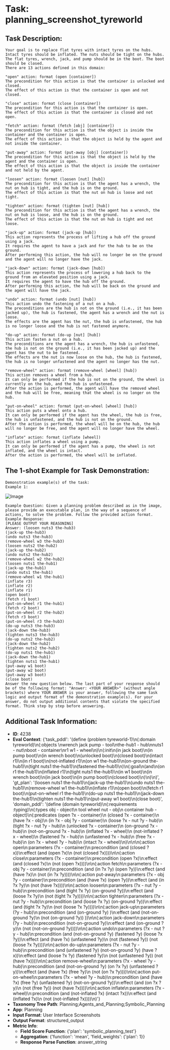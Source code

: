 # Task: planning_screenshot_tyreworld

## Task Description:

```
Your goal is to replace flat tyres with intact tyres on the hubs. Intact tyres should be inflated. The nuts should be tight on the hubs. The flat tyres, wrench, jack, and pump should be in the boot. The boot should be closed.
There are 13 actions defined in this domain:

"open" action: format (open [container])
The precondition for this action is that the container is unlocked and closed.
The effect of this action is that the container is open and not closed.

"close" action: format (close [container])
The precondition for this action is that the container is open.
The effect of this action is that the container is closed and not open.

"fetch" action: format (fetch [obj] [container])
The precondition for this action is that the object is inside the container and the container is open.
The effect of this action is that the object is held by the agent and not inside the container.

"put-away" action: format (put-away [obj] [container])
The precondition for this action is that the object is held by the agent and the container is open.
The effect of this action is that the object is inside the container and not held by the agent.

"loosen" action: format (loosen [nut] [hub])
The precondition for this action is that the agent has a wrench, the nut on hub is tight, and the hub is on the ground.
The effect of this action is that the nut on hub is loose and not tight.

"tighten" action: format (tighten [nut] [hub])
The precondition for this action is that the agent has a wrench, the nut on hub is loose, and the hub is on the ground.
The effect of this action is that the nut on hub is tight and not loose.

"jack-up" action: format (jack-up [hub])
This action represents the process of lifting a hub off the ground using a jack.
It requires the agent to have a jack and for the hub to be on the ground.
After performing this action, the hub will no longer be on the ground and the agent will no longer have the jack.

"jack-down" action: format (jack-down [hub])
This action represents the process of lowering a hub back to the ground from an elevated position using a jack.
It requires the agent to have the hub off the ground.
After performing this action, the hub will be back on the ground and the agent will have the jack.

"undo" action: format (undo [nut] [hub])
This action undo the fastening of a nut on a hub.
The preconditions are the hub is not on the ground (i.e., it has been jacked up), the hub is fastened, the agent has a wrench and the nut is loose.
The effects are the agent has the nut, the hub is unfastened, the hub is no longer loose and the hub is not fastened anymore.

"do-up" action: format (do-up [nut] [hub])
This action fasten a nut on a hub.
The preconditions are the agent has a wrench, the hub is unfastened, the hub is not on the ground (i.e., it has been jacked up) and the agent has the nut to be fastened.
The effects are the nut is now loose on the hub, the hub is fastened, the hub is no longer unfastened and the agent no longer has the nut.

"remove-wheel" action: format (remove-wheel [wheel] [hub])
This action removes a wheel from a hub.
It can only be performed if the hub is not on the ground, the wheel is currently on the hub, and the hub is unfastened.
After the action is performed, the agent will have the removed wheel and the hub will be free, meaning that the wheel is no longer on the hub.

"put-on-wheel" action: format (put-on-wheel [wheel] [hub])
This action puts a wheel onto a hub.
It can only be performed if the agent has the wheel, the hub is free, the hub is unfastened, and the hub is not on the ground.
After the action is performed, the wheel will be on the hub, the hub will no longer be free, and the agent will no longer have the wheel.

"inflate" action: format (inflate [wheel])
This action inflates a wheel using a pump.
It can only be performed if the agent has a pump, the wheel is not inflated, and the wheel is intact.
After the action is performed, the wheel will be inflated.
```

## The 1-shot Example for Task Demonstration:

```
Demonstration example(s) of the task:
Example 1:
```

![Image](tyreworld_3.png)

```
Example Question: Given a planning problem described as in the image, please provide an executable plan, in the way of a sequence of actions, to solve the problem. Follow the provided action format.
Example Response:
[PLEASE OUTPUT YOUR REASONING]
Answer: (loosen nuts3 the-hub3)
(jack-up the-hub3)
(undo nuts3 the-hub3)
(remove-wheel w3 the-hub3)
(loosen nuts2 the-hub2)
(jack-up the-hub2)
(undo nuts2 the-hub2)
(remove-wheel w2 the-hub2)
(loosen nuts1 the-hub1)
(jack-up the-hub1)
(undo nuts1 the-hub1)
(remove-wheel w1 the-hub1)
(inflate r3)
(inflate r2)
(inflate r1)
(open boot)
(fetch r1 boot)
(put-on-wheel r1 the-hub1)
(fetch r2 boot)
(put-on-wheel r2 the-hub2)
(fetch r3 boot)
(put-on-wheel r3 the-hub3)
(do-up nuts3 the-hub3)
(jack-down the-hub3)
(tighten nuts3 the-hub3)
(do-up nuts2 the-hub2)
(jack-down the-hub2)
(tighten nuts2 the-hub2)
(do-up nuts1 the-hub1)
(jack-down the-hub1)
(tighten nuts1 the-hub1)
(put-away w1 boot)
(put-away w2 boot)
(put-away w3 boot)
(close boot)
Answer the new question below. The last part of your response should be of the following format: "Answer: <YOUR ANSWER>" (without angle brackets) where YOUR ANSWER is your answer, following the same task logic and output format of the demonstration example(s). For your answer, do not output additional contents that violate the specified format. Think step by step before answering.
```

## Additional Task Information:

- **ID**: 4238
- **Eval Context**: {'task_pddl': '(define (problem tyreworld-1)\n(:domain tyreworld)\n(:objects \nwrench jack pump - tool\nthe-hub1 - hub\nnuts1 - nut\nboot - container\nr1 w1 - wheel\n)\n(:init\n(in jack boot)\n(in pump boot)\n(in wrench boot)\n(unlocked boot)\n(closed boot)\n(intact r1)\n(in r1 boot)\n(not-inflated r1)\n(on w1 the-hub1)\n(on-ground the-hub1)\n(tight nuts1 the-hub1)\n(fastened the-hub1)\n)\n(:goal\n(and\n(on r1 the-hub1)\n(inflated r1)\n(tight nuts1 the-hub1)\n(in w1 boot)\n(in wrench boot)\n(in jack boot)\n(in pump boot)\n(closed boot)\n)\n)\n)', 'gt_plan': '(loosen nuts1 the-hub1)\n(jack-up the-hub1)\n(undo nuts1 the-hub1)\n(remove-wheel w1 the-hub1)\n(inflate r1)\n(open boot)\n(fetch r1 boot)\n(put-on-wheel r1 the-hub1)\n(do-up nuts1 the-hub1)\n(jack-down the-hub1)\n(tighten nuts1 the-hub1)\n(put-away w1 boot)\n(close boot)', 'domain_pddl': '(define (domain tyreworld)\n(:requirements :typing)\n(:types obj - object\n  tool wheel nut - obj\n  container hub - object)\n(:predicates (open ?x - container)\n             (closed ?x - container)\n             (have ?x - obj)\n             (in ?x - obj ?y - container)\n             (loose ?x - nut ?y - hub)\n             (tight ?x - nut ?y - hub)\n             (unlocked ?x - container)\n             (on-ground ?x - hub)\n             (not-on-ground ?x - hub)\n             (inflated ?x - wheel)\n             (not-inflated ?x - wheel)\n             (fastened ?x - hub)\n             (unfastened ?x - hub)\n             (free ?x - hub)\n             (on ?x - wheel ?y - hub)\n             (intact ?x - wheel)\n)\n\n\n(:action open\n:parameters (?x - container)\n:precondition (and (closed ?x))\n:effect (and (open ?x)\n   (not (closed ?x))))\n\n(:action close\n:parameters (?x - container)\n:precondition (open ?x)\n:effect (and (closed ?x)\n   (not (open ?x))))\n\n(:action fetch\n:parameters (?x - obj  ?y - container)\n:precondition (and (in ?x ?y) (open ?y))\n:effect (and (have ?x)\n   (not (in ?x ?y))))\n\n(:action put-away\n:parameters (?x - obj ?y - container)\n:precondition (and (have ?x) (open ?y))\n:effect (and (in ?x ?y)\n   (not (have ?x))))\n\n(:action loosen\n:parameters (?x - nut ?y - hub)\n:precondition (and (tight ?x ?y) (on-ground ?y))\n:effect (and (loose ?x ?y)\n   (not (tight ?x ?y))))\n\n(:action tighten\n:parameters (?x - nut ?y - hub)\n:precondition (and (loose ?x ?y) (on-ground ?y))\n:effect (and (tight ?x ?y)\n   (not (loose ?x ?y))))\n\n(:action jack-up\n:parameters (?y - hub)\n:precondition (and (on-ground ?y) )\n:effect (and (not-on-ground ?y)\n   (not (on-ground ?y)) ))\n\n(:action jack-down\n:parameters (?y - hub)\n:precondition (not-on-ground ?y)\n:effect (and (on-ground ?y)\n   (not (not-on-ground ?y))))\n\n(:action undo\n:parameters (?x - nut ?y - hub)\n:precondition (and (not-on-ground ?y) (fastened ?y) (loose ?x ?y))\n:effect (and (have ?x) (unfastened ?y)\n   (not (fastened ?y)) (not (loose ?x ?y))))\n\n(:action do-up\n:parameters (?x - nut ?y - hub)\n:precondition (and (unfastened ?y) (not-on-ground ?y) (have ?x))\n:effect (and (loose ?x ?y) (fastened ?y)\n   (not (unfastened ?y)) (not (have ?x))))\n\n(:action remove-wheel\n:parameters (?x - wheel ?y - hub)\n:precondition (and (not-on-ground ?y) (on ?x ?y) (unfastened ?y))\n:effect (and (have ?x) (free ?y)\n   (not (on ?x ?y))))\n\n(:action put-on-wheel\n:parameters (?x - wheel ?y - hub)\n:precondition (and (have ?x) (free ?y) (unfastened ?y) (not-on-ground ?y))\n:effect (and (on ?x ?y)\n   (not (free ?y)) (not (have ?x))))\n\n(:action inflate\n:parameters (?x - wheel)\n:precondition (and  (not-inflated ?x) (intact ?x))\n:effect (and (inflated ?x)\n   (not (not-inflated ?x))))\n)'}
- **Taxonomy Tree Path**: Planning;Agents_and_Planning;Symbolic_Planning
- **App**: Planning
- **Input Format**: User Interface Screenshots
- **Output Format**: structured_output
- **Metric Info**:
  - **Field Score Function**: {'plan': 'symbolic_planning_test'}
  - **Aggregation**: {'function': 'mean', 'field_weights': {'plan': 1}}
  - **Response Parse Function**: answer_string
